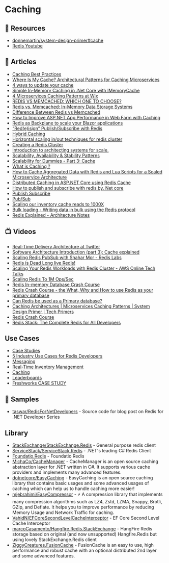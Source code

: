 # Caching

## 📘 Resources
- [donnemartin/system-design-primer#cache](https://github.com/donnemartin/system-design-primer#cache)
- [Redis Youtube](https://www.youtube.com/c/Redisinc/)
## 📕 Articles
- [Caching Best Practices](https://docs.microsoft.com/en-us/azure/architecture/best-practices/caching)
- [Where Is My Cache? Architectural Patterns for Caching Microservices](https://hazelcast.com/blog/architectural-patterns-for-caching-microservices/)
- [4 ways to update your cache](https://vishnu.hashnode.dev/4-ways-to-update-your-cache-ckn4c0jae0dq8efs152eu8hmq)
- [Simple In-Memory Caching in .Net Core with IMemoryCache](https://sahansera.dev/in-memory-caching-aspcore-dotnet/)
- [4 Microservices Caching Patterns at Wix](https://medium.com/wix-engineering/4-microservices-caching-patterns-at-wix-b4dfee1ae22f)
- [REDIS VS MEMCACHED: WHICH ONE TO CHOOSE?](https://www.imaginarycloud.com/blog/redis-vs-memcached)
- [Redis vs. Memcached: In-Memory Data Storage Systems](https://alibaba-cloud.medium.com/redis-vs-memcached-in-memory-data-storage-systems-3395279b0941)
- [Difference Between Redis vs Memcached](https://www.educba.com/redis-vs-memcached/)
- [How to Improve ASP.NET App Performance in Web Farm with Caching](https://www.toptal.com/dot-net/caching-in-a-distributed-web-farm-using-asp-net)
- [Redis as Backplane to scale your Blazor applications](https://blexin.com/en/blog-en/redis-as-backplane-to-scale-your-blazor-applications/)
- [“Red(e)isign” Publish/Subscribe with Redis](https://blexin.com/en/blog-en/redeisign-publish-subscribe-with-redis/)
- [Hybrid Caching](https://github.com/dotnetcore/EasyCaching/blob/master/docs/Hybrid.md)
- [Horizontal scaling in/out techniques for redis cluster](https://iamvishalkhare.medium.com/horizontal-scaling-in-out-techniques-for-redis-cluster-dcd75c696c86)
- [Creating a Redis Cluster](https://iamvishalkhare.medium.com/create-a-redis-cluster-faa89c5a6bb4)
- [Introduction to architecting systems for scale.](https://lethain.com/introduction-to-architecting-systems-for-scale/)
- [Scalability, Availability & Stability Patterns](https://slideshare.net/jboner/scalability-availability-stability-patterns/)
- [Scalability for Dummies - Part 3: Cache](https://www.lecloud.net/post/9246290032/scalability-for-dummies-part-3-cache)
- [What is Caching ?](https://medium.com/system-design-blog/what-is-caching-1492abb92143)
- [How to Cache Aggregated Data with Redis and Lua Scripts for a Scaled Microservice Architecture](https://itnext.io/how-to-cache-aggregated-data-with-redis-and-lua-scripts-for-a-scaled-microservice-architecture-2b791289e911)
- [Distributed Caching in ASP.NET Core using Redis Cache](https://www.ezzylearning.net/tutorial/distributed-caching-in-asp-net-core-using-redis-cache)
- [How to publish and subscribe with redis by. Net core](https://developpaper.com/how-to-publish-and-subscribe-with-redis-by-net-core/)
- [Publish Subscribe](https://sodocumentation.net/stackexchange-redis/topic/1610/publish-subscribe)
- [Pub/Sub](https://redis.io/topics/pubsub)
- [Scaling our inventory cache reads to 1000X](https://medium.com/myntra-engineering/scaling-our-inventory-cache-reads-to-1000x-84a8be1f576e)
- [Bulk loading - Writing data in bulk using the Redis protocol](https://redis.io/docs/reference/patterns/bulk-loading/)
- [Redis Explained - Architecture Notes](https://architecturenotes.co/redis/) 

## 📺 Videos
- [Real-Time Delivery Architecture at Twitter](https://www.infoq.com/presentations/Real-Time-Delivery-Twitter/)
- [Software Architecture Introduction (part 3): Cache explained](https://www.youtube.com/watch?v=QBMTGngjWdU)
- [Scaling Redis PubSub with Shahar Mor - Redis Labs](https://www.youtube.com/watch?v=6G22a5Iooqk)
- [Redis is Dead Long live Redis!](https://www.youtube.com/watch?v=NymIgA7Wa78)
- [Scaling Your Redis Workloads with Redis Cluster - AWS Online Tech Talks](https://www.youtube.com/watch?v=3Ovx5vJ17ws)
- [Scaling Redis To 1M Ops/Sec](https://www.youtube.com/watch?v=55TFuBMFWns)
- [Redis In-memory Database Crash Course](https://www.youtube.com/watch?v=sVCZo5B8ghE)
- [Redis Crash Course - the What, Why and How to use Redis as your primary database](https://www.youtube.com/watch?v=OqCK95AS-YE)
- [Can Redis be used as a Primary database?](https://www.youtube.com/watch?v=VLTPqImLapM)
- [Caching Architectures | Microservices Caching Patterns | System Design Primer | Tech Primers](https://www.youtube.com/watch?v=0x-ZV_vP73k)
- [Redis Crash Course](https://www.youtube.com/watch?v=jgpVdJB2sKQ)
- [Redis Stack: The Complete Redis for All Developers](https://www.youtube.com/watch?v=9JeAu--liMk)
## Use Cases
- [Case Studies](https://redislabs.com/case-studies/)
- [5 Industry Use Cases for Redis Developers](https://redislabs.com/blog/5-industry-use-cases-for-redis-developers/)
- [Messaging](https://redislabs.com/solutions/use-cases/messaging/)
- [Real-Time Inventory Management](https://redislabs.com/solutions/use-cases/real-time-inventory/)
- [Caching](https://redislabs.com/solutions/use-cases/caching/)
- [Leaderboards](https://redislabs.com/solutions/use-cases/leaderboards/)
- [Freshworks CASE STUDY](https://redislabs.com/case-studies/freshworks/)

## 🚀 Samples
- [taswar/RedisForNetDevelopers](https://github.com/taswar/RedisForNetDevelopers) - Source code for blog post on Redis for .NET Developer Series

## Library
- [StackExchange/StackExchange.Redis](https://github.com/StackExchange/StackExchange.Redis) - General purpose redis client
- [ServiceStack/ServiceStack.Redis](https://github.com/ServiceStack/ServiceStack.Redis) - .NET's leading C# Redis Client
- [Foundatio.Redis](https://github.com/FoundatioFx/Foundatio.Redis) - Foundatio Redis
- [MichaCo/CacheManager](https://github.com/MichaCo/CacheManager) - CacheManager is an open source caching abstraction layer for .NET written in C#. It supports various cache providers and implements many advanced features.
- [dotnetcore/EasyCaching](https://github.com/dotnetcore/EasyCaching) - EasyCaching is an open source caching library that contains basic usages and some advanced usages of caching which can help us to handle caching more easier!
- [mjebrahimi/EasyCompressor](https://github.com/mjebrahimi/EasyCompressor) - ⚡ A compression library that implements many compression algorithms such as LZ4, Zstd, LZMA, Snappy, Brotli, GZip, and Deflate. It helps you to improve performance by reducing Memory Usage and Network Traffic for caching.
- [VahidN/EFCoreSecondLevelCacheInterceptor](https://github.com/VahidN/EFCoreSecondLevelCacheInterceptor) - EF Core Second Level Cache Interceptor
- [marcoCasamento/Hangfire.Redis.StackExchange](https://github.com/marcoCasamento/Hangfire.Redis.StackExchange) - HangFire Redis storage based on original (and now unsupported) Hangfire.Redis but using lovely StackExchange.Redis client
- [ZiggyCreatures.FusionCache](https://github.com/jodydonetti/ZiggyCreatures.FusionCache) - FusionCache is an easy to use, high performance and robust cache with an optional distributed 2nd layer and some advanced features.


